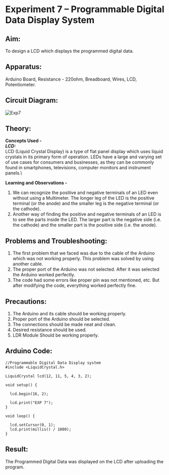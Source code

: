 ﻿# Experiment 7 – Programmable Digital Data Display System


## Aim:
To design a LCD which displays the programmed digital data.

## Apparatus:
Arduino Board, Resistance - 220ohm, Breadboard, Wires, LCD, Potentiometer.

## Circuit Diagram:
![Exp7](https://user-images.githubusercontent.com/54620652/68085492-a253d380-fe67-11e9-940d-fa6579892993.png)

## Theory:
**Concepts Used -**\
***LCD:***\
LCD (Liquid Crystal Display) is a type of flat panel display which uses liquid crystals in its primary form of operation. LEDs have a large and varying set of use cases for consumers and businesses, as they can be commonly found in smartphones, televisions, computer monitors and instrument panels.\

**Learning and Observations -**
1. We can recognize the positive and negative terminals of an LED even without using a Multimeter. The longer leg of the LED is the positive terminal (or the anode) and the smaller leg is the negative terminal (or the cathode).
2. Another way of finding the positive and negative terminals of an LED is to see the parts inside the LED. The larger part is the negative side (i.e. the cathode) and the smaller part is the positive side (i.e. the anode).

## Problems and Troubleshooting:
1. The first problem that we faced was due to the cable of the Arduino which was not working properly. This problem was solved by using another cable.
2. The proper port of the Arduino was not selected. After it was selected the Arduino worked perfectly.
3. The code had some errors like proper pin was not mentioned, etc. But after modifying the code, everything worked perfectly fine.

## Precautions:
1. The Arduino and its cable should be working properly.
2. Proper port of the Arduino should be selected.
3. The connections should be made neat and clean.
4. Desired resistance should be used.
5. LDR Module Should be working properly.

## Arduino Code:
```
//Programmable Digital Data Display system
#include <LiquidCrystal.h>

LiquidCrystal lcd(12, 11, 5, 4, 3, 2);

void setup() {
  
  lcd.begin(16, 2);

  lcd.print("EXP 7");
}

void loop() {
  
  lcd.setCursor(0, 1);
  lcd.print(millis() / 1000);
}
```

## Result:
The Programmed Digital Data was displayed on the LCD after uploading the program.
